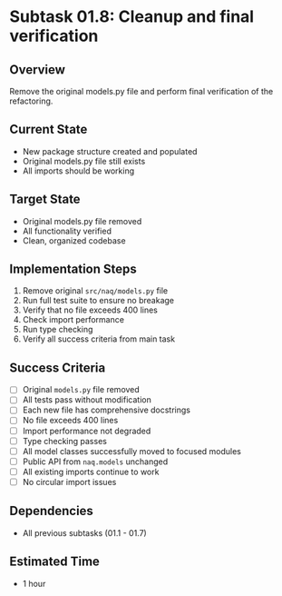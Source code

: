 # Subtask 01.8: Cleanup and final verification

## Overview
Remove the original models.py file and perform final verification of the refactoring.

## Current State
- New package structure created and populated
- Original models.py file still exists
- All imports should be working

## Target State
- Original models.py file removed
- All functionality verified
- Clean, organized codebase

## Implementation Steps
1. Remove original `src/naq/models.py` file
2. Run full test suite to ensure no breakage
3. Verify that no file exceeds 400 lines
4. Check import performance
5. Run type checking
6. Verify all success criteria from main task

## Success Criteria
- [ ] Original `models.py` file removed
- [ ] All tests pass without modification
- [ ] Each new file has comprehensive docstrings
- [ ] No file exceeds 400 lines
- [ ] Import performance not degraded
- [ ] Type checking passes
- [ ] All model classes successfully moved to focused modules
- [ ] Public API from `naq.models` unchanged
- [ ] All existing imports continue to work
- [ ] No circular import issues

## Dependencies
- All previous subtasks (01.1 - 01.7)

## Estimated Time
- 1 hour